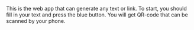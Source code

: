 This is the web app that can generate any text or link. To start, you should fill in your text and press the blue button. You will get QR-code that can be scanned by your phone.
